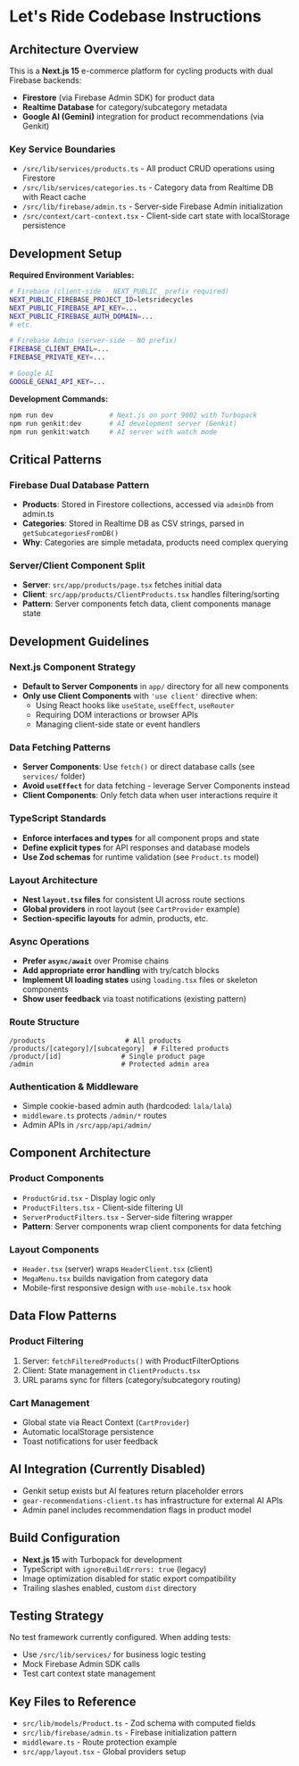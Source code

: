# Let's Ride Codebase Instructions

## Architecture Overview

This is a **Next.js 15** e-commerce platform for cycling products with dual Firebase backends:
- **Firestore** (via Firebase Admin SDK) for product data
- **Realtime Database** for category/subcategory metadata  
- **Google AI (Gemini)** integration for product recommendations (via Genkit)

### Key Service Boundaries
- `/src/lib/services/products.ts` - All product CRUD operations using Firestore
- `/src/lib/services/categories.ts` - Category data from Realtime DB with React cache
- `/src/lib/firebase/admin.ts` - Server-side Firebase Admin initialization
- `/src/context/cart-context.tsx` - Client-side cart state with localStorage persistence

## Development Setup

**Required Environment Variables:**
```bash
# Firebase (client-side - NEXT_PUBLIC_ prefix required)
NEXT_PUBLIC_FIREBASE_PROJECT_ID=letsridecycles
NEXT_PUBLIC_FIREBASE_API_KEY=...
NEXT_PUBLIC_FIREBASE_AUTH_DOMAIN=...
# etc.

# Firebase Admin (server-side - NO prefix)
FIREBASE_CLIENT_EMAIL=...
FIREBASE_PRIVATE_KEY=...

# Google AI
GOOGLE_GENAI_API_KEY=...
```

**Development Commands:**
```bash
npm run dev              # Next.js on port 9002 with Turbopack
npm run genkit:dev       # AI development server (Genkit)
npm run genkit:watch     # AI server with watch mode
```

## Critical Patterns

### Firebase Dual Database Pattern
- **Products**: Stored in Firestore collections, accessed via `adminDb` from admin.ts
- **Categories**: Stored in Realtime DB as CSV strings, parsed in `getSubcategoriesFromDB()`
- **Why**: Categories are simple metadata, products need complex querying

### Server/Client Component Split
- **Server**: `src/app/products/page.tsx` fetches initial data
- **Client**: `src/app/products/ClientProducts.tsx` handles filtering/sorting
- **Pattern**: Server components fetch data, client components manage state

## Development Guidelines

### Next.js Component Strategy
- **Default to Server Components** in `app/` directory for all new components
- **Only use Client Components** with `'use client'` directive when:
  - Using React hooks like `useState`, `useEffect`, `useRouter`
  - Requiring DOM interactions or browser APIs
  - Managing client-side state or event handlers

### Data Fetching Patterns
- **Server Components**: Use `fetch()` or direct database calls (see `services/` folder)
- **Avoid `useEffect`** for data fetching - leverage Server Components instead
- **Client Components**: Only fetch data when user interactions require it

### TypeScript Standards
- **Enforce interfaces and types** for all component props and state
- **Define explicit types** for API responses and database models
- **Use Zod schemas** for runtime validation (see `Product.ts` model)

### Layout Architecture
- **Nest `layout.tsx` files** for consistent UI across route sections
- **Global providers** in root layout (see `CartProvider` example)
- **Section-specific layouts** for admin, products, etc.

### Async Operations
- **Prefer `async/await`** over Promise chains
- **Add appropriate error handling** with try/catch blocks
- **Implement UI loading states** using `loading.tsx` files or skeleton components
- **Show user feedback** via toast notifications (existing pattern)

### Route Structure
```
/products                    # All products
/products/[category]/[subcategory]  # Filtered products
/product/[id]               # Single product page
/admin                      # Protected admin area
```

### Authentication & Middleware
- Simple cookie-based admin auth (hardcoded: `lala/lala`)
- `middleware.ts` protects `/admin/*` routes
- Admin APIs in `/src/app/api/admin/`

## Component Architecture

### Product Components
- `ProductGrid.tsx` - Display logic only
- `ProductFilters.tsx` - Client-side filtering UI
- `ServerProductFilters.tsx` - Server-side filtering wrapper
- **Pattern**: Server components wrap client components for data fetching

### Layout Components
- `Header.tsx` (server) wraps `HeaderClient.tsx` (client)
- `MegaMenu.tsx` builds navigation from category data
- Mobile-first responsive design with `use-mobile.tsx` hook

## Data Flow Patterns

### Product Filtering
1. Server: `fetchFilteredProducts()` with ProductFilterOptions
2. Client: State management in `ClientProducts.tsx`
3. URL params sync for filters (category/subcategory routing)

### Cart Management
- Global state via React Context (`CartProvider`)
- Automatic localStorage persistence
- Toast notifications for user feedback

## AI Integration (Currently Disabled)

- Genkit setup exists but AI features return placeholder errors
- `gear-recommendations-client.ts` has infrastructure for external AI APIs
- Admin panel includes recommendation flags in product model

## Build Configuration

- **Next.js 15** with Turbopack for development
- TypeScript with `ignoreBuildErrors: true` (legacy)
- Image optimization disabled for static export compatibility
- Trailing slashes enabled, custom `dist` directory

## Testing Strategy

No test framework currently configured. When adding tests:
- Use `/src/lib/services/` for business logic testing
- Mock Firebase Admin SDK calls
- Test cart context state management

## Key Files to Reference

- `src/lib/models/Product.ts` - Zod schema with computed fields
- `src/lib/firebase/admin.ts` - Firebase initialization pattern
- `middleware.ts` - Route protection example
- `src/app/layout.tsx` - Global providers setup
